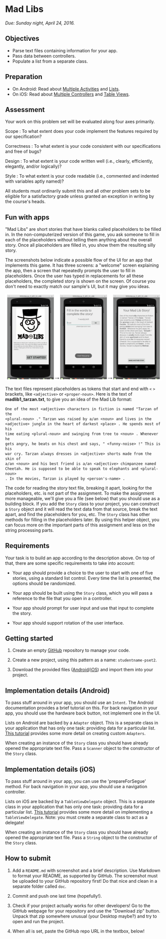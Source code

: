 # Mad Libs

*Due: Sunday night, April 24, 2016.*

## Objectives

- Parse text files containing information for your app.
- Pass data between controllers.
- Populate a list from a separate class.

## Preparation

- On Android: Read about [Multiple Activities](/android/multiple-activities) and [Lists](/android/lists).
- On iOS: Read about [Multiple Controllers](/ios/multiple-controllers) and [Table Views](/ios/table-views).

## Assessment

Your work on this problem set will be evaluated along four axes primarily.

Scope
: To what extent does your code implement the features required by our specification?

Correctness
: To what extent is your code consistent with our specifications and free of bugs?

Design
: To what extent is your code written well (i.e., clearly, efficiently, elegantly, and/or logically)?

Style
: To what extent is your code readable (i.e., commented and indented with variables aptly named)?

All students must ordinarily submit this and all other problem sets to be eligible for a satisfactory grade unless granted an exception in writing by the course's heads.

## Fun with apps

"Mad Libs" are short stories that have blanks called placeholders to be filled in. In the non-computerized version of this game, you ask someone to fill in each of the placeholders without telling them anything about the overall story. Once all placeholders are filled in, you show them the resulting silly story.

The screenshots below indicate a possible flow of the UI for an app that implements this game. It has three screens: a "welcome" screen explaining the app, then a screen that repeatedly prompts the user to fill in placeholders. Once the user has typed in replacements for all these placeholders, the completed story is shown on the screen. Of course you don't need to exactly match our sample's UI, but it may give you ideas.

![](madlibs.png)

The text files represent placeholders as tokens that start and end with `<` `>` brackets, like `<adjective>` or `<proper-noun>`. Here is the text of **madlib1_tarzan.txt**, to give you an idea of the Mad Lib format:

    One of the most <adjective> characters in fiction is named "Tarzan of the
    <plural-noun> ." Tarzan was raised by a/an <noun> and lives in the
    <adjective> jungle in the heart of darkest <place> . He spends most of his
    time eating <plural-noun> and swinging from tree to <noun> . Whenever he
    gets angry, he beats on his chest and says, " <funny-noise> !" This is his
    war cry. Tarzan always dresses in <adjective> shorts made from the skin of
    a/an <noun> and his best friend is a/an <adjective> chimpanzee named
    Cheetah. He is supposed to be able to speak to elephants and <plural-noun>
    . In the movies, Tarzan is played by <person's-name> .

The code for reading the story text file, breaking it apart, looking for the placeholders, etc. is not part of the assignment. To make the assignment more manageable, we'll give you a file (see below) that you should use as a building block. If you add the `Story` class to your project, you can construct a `Story` object and it will read the text data from that source, break the text apart, and find the placeholders for you, etc. The `Story` class has other methods for filling in the placeholders later. By using this helper object, you can focus more on the important parts of this assignment and less on the string processing parts.

## Requirements

Your task is to build an app according to the description above. On top of that, there are some specific requirements to take into account:

- Your app should provide a choice to the user to start with one of five stories, using a standard list control. Every time the list is presented, the options should be randomized.

- Your app should be built using the `Story` class, which you will pass a reference to the file that you open in a controller.

- Your app should prompt for user input and use that input to complete the story.

- Your app should support rotation of the user interface.

## Getting started

1. Create an empty [GitHub](https://www.github.com/) repository to manage your code.

2. Create a new project, using this pattern as a name: `studentname-pset2`.

3. Download the provided files ([Android](madlibs_android.zip)/[iOS](madlibs_ios.zip)) and import them into your project.

## Implementation details (Android)

To pass stuff around in your app, you should use an `Intent`. The Android documentation provides a brief tutorial on this. For back navigation in your app, you should use the hardware back button, not implement one in the UI.

Lists on Android are backed by a `Adapter` object. This is a separate class in your application that has only one task: providing data for a particular list. [This tutorial](http://www.vogella.com/tutorials/AndroidListView/article.html) provides some more detail on creating custom `Adapters`.

When creating an instance of the `Story` class you should have already opened the appropriate text file. Pass a `Scanner` object to the constructor of the `Story` class.

## Implementation details (iOS)

To pass stuff around in your app, you can use the 'prepareForSegue' method. For back navigation in your app, you should use a navigation controller.

Lists on iOS are backed by a `TableViewDelegate` object. This is a separate class in your application that has only one task: providing data for a particular list. [This tutorial](https://www.weheartswift.com/how-to-make-a-simple-table-view-with-ios-8-and-swift/) provides some more detail on implementing a `TableViewDelegate`. Note: you must create a separate class to act as a delegate!

When creating an instance of the `Story` class you should have already opened the appropriate text file. Pass a `String` object to the constructor of the `Story` class.

## How to submit

1. Add a `README.md` with screenshot and a brief description. Use Markdown to format your README, as supported by GitHub. The screenshot must be uploaded to your GitHub repository first! Do that nice and clean in a separate folder called `doc`.

2. Commit and push one last time (hopefully!).

3. Check if your project actually works for other developers! Go to the GitHub webpage for your repository and use the "Download zip" button. Unpack that zip somewhere unusual (your Desktop maybe?) and try to open and run the project.

4. When all is set, paste the GitHub repo URL in the textbox, below!
